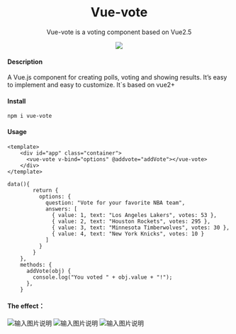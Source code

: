 <h1 align="center">
Vue-vote
</h1>
<p align="center">
Vue-vote is a voting component based on Vue2.5
<p>
<p align="center">
  <a href="https://www.npmjs.com/package/vitest"><img src="https://img.shields.io/npm/v/vue-vote?color=729B1B&label="></a>
<p>

#### Description
A Vue.js component for creating polls, 
voting and showing results. It’s easy to implement and easy to customize.
It`s based on vue2+

#### Install
```
npm i vue-vote
```
#### Usage
```
<template>
    <div id="app" class="container">
      <vue-vote v-bind="options" @addvote="addVote"></vue-vote>
    </div>
</template>

data(){
        return {
          options: {
            question: "Vote for your favorite NBA team",
            answers: [
              { value: 1, text: "Los Angeles Lakers", votes: 53 },
              { value: 2, text: "Houston Rockets", votes: 295 },
              { value: 3, text: "Minnesota Timberwolves", votes: 30 },
              { value: 4, text: "New York Knicks", votes: 10 }
            ]
          }
        }
    },
    methods: {
      addVote(obj) {
        console.log("You voted " + obj.value + "!");
      },
    }
```

#### The effect：
![输入图片说明](https://images.gitee.com/uploads/images/2021/0930/153206_89fd8af9_1003280.png "屏幕截图.png")
![输入图片说明](https://images.gitee.com/uploads/images/2021/0930/153216_32990900_1003280.png "屏幕截图.png")
![输入图片说明](https://images.gitee.com/uploads/images/2021/0930/173215_5e9d77ca_1003280.png "屏幕截图.png")
